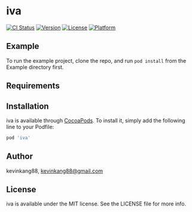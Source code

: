 # iva

[![CI Status](http://img.shields.io/travis/kevinkang88/iva.svg?style=flat)](https://travis-ci.org/kevinkang88/iva)
[![Version](https://img.shields.io/cocoapods/v/iva.svg?style=flat)](http://cocoapods.org/pods/iva)
[![License](https://img.shields.io/cocoapods/l/iva.svg?style=flat)](http://cocoapods.org/pods/iva)
[![Platform](https://img.shields.io/cocoapods/p/iva.svg?style=flat)](http://cocoapods.org/pods/iva)

## Example

To run the example project, clone the repo, and run `pod install` from the Example directory first.

## Requirements

## Installation

iva is available through [CocoaPods](http://cocoapods.org). To install
it, simply add the following line to your Podfile:

```ruby
pod 'iva'
```

## Author

kevinkang88, kevinkang88@gmail.com

## License

iva is available under the MIT license. See the LICENSE file for more info.
